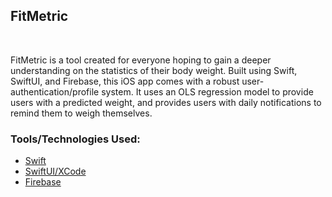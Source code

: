 <h2>FitMetric</h2></br>

FitMetric is a tool created for everyone hoping to gain a deeper understanding on the statistics of their body weight. Built using Swift, SwiftUI, and Firebase, this iOS app comes with a robust user-authentication/profile system. It uses an OLS regression model to provide users with a predicted weight, and provides users with daily notifications to remind them to weigh themselves. 

### Tools/Technologies Used: <br/>
<ul>
  <li><a href="https://developer.apple.com/swift/">Swift</a></li>
  <li><a href="https://developer.apple.com/xcode/swiftui/">SwiftUI/XCode</a></li>
  <li><a href="https://firebase.google.com/">Firebase</a></li>
</ul>

